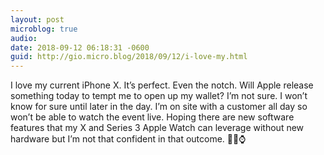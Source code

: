 ```yaml
---
layout: post
microblog: true
audio: 
date: 2018-09-12 06:18:31 -0600
guid: http://gio.micro.blog/2018/09/12/i-love-my.html
---
```

I love my current iPhone X. It’s perfect. Even the notch. Will Apple release something today to tempt me to open up my wallet? I’m not sure. I won’t know for sure until later in the day. I’m on site with a customer all day so won’t be able to watch the event live. Hoping there are new software features that my X and Series 3 Apple Watch can leverage without new hardware but I’m not that confident in that outcome. 🍎📱⌚️
